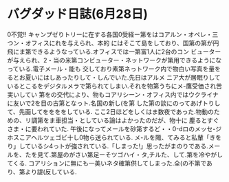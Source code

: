 # バグダッド日誌(6月28日)

0不覚!!
キャンプゼりトリーに在する各国0受経ー第をはコアルン・オペレ・三つン・オフィスにれを与えられ、本的
にはそこて島をしており、国第の第が円飛にま第できるようなっている.オフィスでは一第富1人に2台のコン
ビューターが与えられ、2・当の米第コンビューター・ネットワークが第用できるようになっている.電子メール・能も
交しており素第ネっトワーク内で物白い写真を量をるとお夏いにはしあったりして・しんでいた.先日はアルメ
ニア大が居眠りしているとこるをデジタルメラで第られてしまい.それを物第うちにメ-鷹受価され苦実いしてい
第をの交代により、物もコアリシーン・オフィス内ではウクライナに友いで2を目の古第となっト.名国の新し(を第
した第の談にのってあげトりして、先画してををををしている.
ここ2日ほどをしくはま数夜であった.物動のための、リ調第をま車担当・としている論はよかったのだが、物十に
麈るとすぐさま・に要われていた.
午後になってメールを砂第するど・・0-dロのメッセ-ジホスこアヘルツェゴビ十し0物ら送られている.
メ-ルを陬、てみると私輦「きをり」しているシ4っトが強されている.「しまった!」思ったがまのりである.メー
ルを、たを見て.第屋のがさい第足ーそツゴハイ・タ,チルた、して.第を冷やがしてくる.
コアリションに無にも一美いネタ確第供してしまった.全(の不第であり、第より諟(反している.
